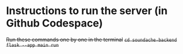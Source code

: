 # Instructions to run the server (in Github Codespace)
~~Run these commands one by one in the terminal~~
~~`cd soundache-backend`~~
~~`flask --app main run`~~
